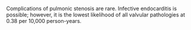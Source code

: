 Complications of pulmonic stenosis are rare. Infective endocarditis is possible; however, it is the lowest likelihood of all valvular pathologies at 0.38 per 10,000 person-years.